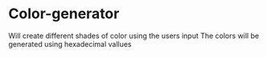 # Color-generator
Will create different shades of color using the users input
The colors will be generated using hexadecimal vallues
